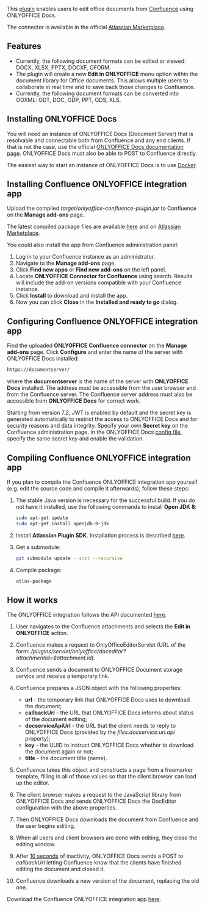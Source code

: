 This [plugin](https://github.com/ONLYOFFICE/onlyoffice-confluence) enables users to edit office documents from [Confluence](https://www.atlassian.com/software/confluence/) using ONLYOFFICE Docs.

The connector is available in the official [Atlassian Marketplace](https://marketplace.atlassian.com/1218214).

## Features

- Currently, the following document formats can be edited or viewed: DOCX, XLSX, PPTX, DOCXF, OFORM.
- The plugin will create a new **Edit in ONLYOFFICE** menu option within the document library for Office documents. This allows multiple users to collaborate in real time and to save back those changes to Confluence.
- Currently, the following document formats can be converted into OOXML: ODT, DOC, ODP, PPT, ODS, XLS.

## Installing ONLYOFFICE Docs

You will need an instance of ONLYOFFICE Docs (Document Server) that is resolvable and connectable both from Confluence and any end clients. If that is not the case, use the official [ONLYOFFICE Docs documentation page](https://helpcenter.onlyoffice.com/server/linux/document/linux-installation.aspx). ONLYOFFICE Docs must also be able to POST to Confluence directly.

The easiest way to start an instance of ONLYOFFICE Docs is to use [Docker](https://github.com/ONLYOFFICE/Docker-DocumentServer).

## Installing Confluence ONLYOFFICE integration app

Upload the compiled *target/onlyoffice-confluence-plugin.jar* to Confluence on the **Manage add-ons** page.

The latest compiled package files are available [here](https://github.com/onlyoffice/onlyoffice-confluence/releases) and on [Atlassian Marketplace](https://marketplace.atlassian.com/apps/1218214/onlyoffice-connector-for-confluence?tab=overview\&hosting=datacenter).

You could also install the app from Confluence administration panel:

1. Log in to your Confluence instance as an administrator.
2. Navigate to the **Manage add-ons** page.
3. Click **Find new apps** or **Find new add-ons** on the left panel.
4. Locate **ONLYOFFICE Connector for Confluence** using search. Results will include the add-on versions compatible with your Confluence instance.
5. Click **Install** to download and install the app.
6. Now you can click **Close** in the **Installed and ready to go** dialog.

## Configuring Confluence ONLYOFFICE integration app

Find the uploaded **ONLYOFFICE Confluence connector** on the **Manage add-ons** page. Click **Configure** and enter the name of the server with ONLYOFFICE Docs installed:

``` sh
https://documentserver/
```

where the **documentserver** is the name of the server with **ONLYOFFICE Docs** installed. The address must be accessible from the user browser and from the Confluence server. The Confluence server address must also be accessible from **ONLYOFFICE Docs** for correct work.

Starting from version 7.2, JWT is enabled by default and the secret key is generated automatically to restrict the access to ONLYOFFICE Docs and for security reasons and data integrity. Specify your own **Secret key** on the Confluence administration page. In the ONLYOFFICE Docs [config file](../../Additional%20API/signature/signature.md), specify the same secret key and enable the validation.

## Compiling Confluence ONLYOFFICE integration app

If you plan to compile the Confluence ONLYOFFICE integration app yourself (e.g. edit the source code and compile it afterwards), follow these steps:

1. The stable Java version is necessary for the successful build. If you do not have it installed, use the following commands to install **Open JDK 8**:

   ``` sh
   sudo apt-get update
   sudo apt-get install openjdk-8-jdk
   ```

2. Install **Atlassian Plugin SDK**. Installation process is described [here](https://developer.atlassian.com/docs/getting-started/set-up-the-atlassian-plugin-sdk-and-build-a-project).

3. Get a submodule:

   ``` sh
   git submodule update --init --recursive
   ```

4. Compile package:

   ``` sh
   atlas-package
   ```

## How it works

The ONLYOFFICE integration follows the API documented [here](../basic-concepts.md).

1. User navigates to the Confluence attachments and selects the **Edit in ONLYOFFICE** action.

2. Confluence makes a request to OnlyOfficeEditorServlet (URL of the form: */plugins/servlet/onlyoffice/doceditor?attachmentId=$attachment.id*).

3. Confluence sends a document to ONLYOFFICE Document storage service and receive a temporary link.

4. Confluence prepares a JSON object with the following properties:

   - **url** - the temporary link that ONLYOFFICE Docs uses to download the document;
   - **callbackUrl** - the URL that ONLYOFFICE Docs informs about status of the document editing;
   - **docserviceApiUrl** - the URL that the client needs to reply to ONLYOFFICE Docs (provided by the *files.docservice.url.api* property);
   - **key** - the UUID to instruct ONLYOFFICE Docs whether to download the document again or not;
   - **title** - the document title (name).

5. Confluence takes this object and constructs a page from a freemarker template, filling in all of those values so that the client browser can load up the editor.

6. The client browser makes a request to the JavaScript library from ONLYOFFICE Docs and sends ONLYOFFICE Docs the DocEditor configuration with the above properties.

7. Then ONLYOFFICE Docs downloads the document from Confluence and the user begins editing.

8. When all users and client browsers are done with editing, they close the editing window.

9. After [10 seconds](../how-it-works/Saving%20file.md#save-delay) of inactivity, ONLYOFFICE Docs sends a POST to *callbackUrl* letting Confluence know that the clients have finished editing the document and closed it.

10. Confluence downloads a new version of the document, replacing the old one.

Download the Confluence ONLYOFFICE integration app [here](https://github.com/ONLYOFFICE/onlyoffice-confluence).

